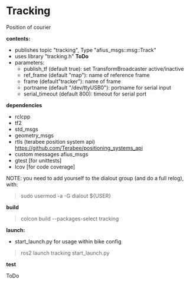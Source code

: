 # Tracking

Position of courier 

**contents:**

- publishes topic "tracking", Type "afius_msgs::msg::Track"
- uses library "tracking.h" **ToDo**
- parameters:
  - publish_tf (default true): set TransformBroadcaster active/inactive 
  - ref_frame  (default "map"): name of reference frame
  - frame (default"tracker"): name of frame
  - portname (default "/dev/ttyUSB0"): portname for serial input
  - serial_timeout (default 800): timeout for serial port


**dependencies**

- rclcpp
- tf2
- std_msgs
- geometry_msgs
- rtls (terabee position system api) https://github.com/Terabee/positioning_systems_api
- custom messages afius_msgs
- gtest [for unittests]
- lcov [for code coverage]

NOTE: you need to add yourself to the dialout group (and do a full relog), with:

> sudo usermod -a -G dialout ${USER}

**build**

> colcon build --packages-select tracking

**launch:**

- start_launch.py for usage within bike config
> ros2 launch tracking start_launch.py


**test**

ToDo    


